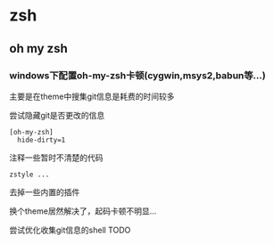 # zsh

## oh my zsh

### windows下配置oh-my-zsh卡顿(cygwin,msys2,babun等...)
主要是在theme中搜集git信息是耗费的时间较多

尝试隐藏git是否更改的信息
```gitconfig
[oh-my-zsh]
  hide-dirty=1
```

注释一些暂时不清楚的代码
```shell
zstyle ...
```

去掉一些内置的插件

换个theme居然解决了，起码卡顿不明显...

尝试优化收集git信息的shell TODO
